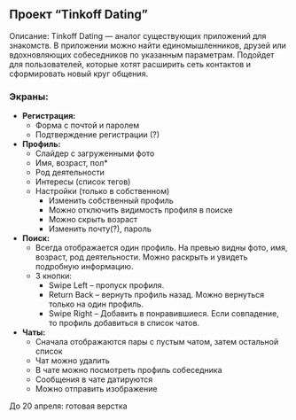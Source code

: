 ## Проект “Tinkoff Dating”

Описание:
Tinkoff Dating — аналог существующих приложений для знакомств. В приложении можно найти единомышленников, друзей или вдохновляющих собеседников по указанным параметрам. Подойдет для пользователей, которые хотят расширить сеть контактов и сформировать новый круг общения.


### Экраны:

- **Регистрация:**
  * Форма с почтой и паролем
  * Подтверждение регистрации (?)
- **Профиль:**
  * Слайдер с загруженными фото
  * Имя, возраст, пол\*
  * Род деятельности
  * Интересы (список тегов)
  * Настройки (только в собственном)
    * Изменить собственный профиль
    * Можно отключить видимость профиля в поиске
    * Можно скрыть возраст
    * Изменить почту(?), пароль
- **Поиск:**
  * Всегда отображается один профиль. На превью видны фото, имя, возраст, род деятельности. Можно раскрыть и увидеть подробную информацию.
  * 3 кнопки:
    * Swipe Left – пропуск профиля.
    * Return Back – вернуть профиль назад. Можно вернуться только на один профиль.
    * Swipe Right – Добавить в понравившиеся. Если совпадение, то профиль добавиться в список чатов.
- **Чаты:**
    * Сначала отображаются пары с пустым чатом, затем остальной список
    * Чат можно удалить
    * В чате можно посмотреть профиль собеседника
    * Сообщения в чате датируются
    * Можно отправить изображение

До 20 апреля: готовая верстка
